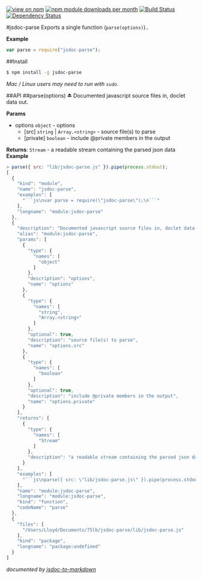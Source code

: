 [![view on npm](http://img.shields.io/npm/v/jsdoc-parse.svg)](https://www.npmjs.org/package/jsdoc-parse)
[![npm module downloads per month](http://img.shields.io/npm/dm/jsdoc-parse.svg)](https://www.npmjs.org/package/jsdoc-parse)
[![Build Status](https://travis-ci.org/75lb/jsdoc-parse.svg?branch=master)](https://travis-ci.org/75lb/jsdoc-parse)
[![Dependency Status](https://david-dm.org/75lb/jsdoc-parse.svg)](https://david-dm.org/75lb/jsdoc-parse)

#jsdoc-parse
Exports a single function (`parse(options)`)..

**Example**  
```js
var parse = require("jsdoc-parse");
```

##Install
```sh
$ npm install -g jsdoc-parse
```
*Mac / Linux users may need to run with `sudo`*.

##API
<a name="module_jsdoc-parse"></a>
##parse(options) ⏏
Documented javascript source files in, doclet data out.

**Params**

- options `object` - options
  - [src] `string` | `Array.<string>` - source file(s) to parse
  - [private] `boolean` - include @private members in the output

**Returns**: `Stream` - a readable stream containing the parsed json data  
**Example**  
```js
> parse({ src: "lib/jsdoc-parse.js" }).pipe(process.stdout);
[
  {
    "kind": "module",
    "name": "jsdoc-parse",
    "examples": [
      "```js\nvar parse = require(\"jsdoc-parse\");\n```"
    ],
    "longname": "module:jsdoc-parse"
  },
  {
    "description": "Documented javascript source files in, doclet data out.",
    "alias": "module:jsdoc-parse",
    "params": [
      {
        "type": {
          "names": [
            "object"
          ]
        },
        "description": "options",
        "name": "options"
      },
      {
        "type": {
          "names": [
            "string",
            "Array.<string>"
          ]
        },
        "optional": true,
        "description": "source file(s) to parse",
        "name": "options.src"
      },
      {
        "type": {
          "names": [
            "boolean"
          ]
        },
        "optional": true,
        "description": "include @private members in the output",
        "name": "options.private"
      }
    ],
    "returns": [
      {
        "type": {
          "names": [
            "Stream"
          ]
        },
        "description": "a readable stream containing the parsed json data"
      }
    ],
    "examples": [
      "```js\nparse({ src: \"lib/jsdoc-parse.js\" }).pipe(process.stdout);\n```"
    ],
    "name": "module:jsdoc-parse",
    "longname": "module:jsdoc-parse",
    "kind": "function",
    "codeName": "parse"
  },
  {
    "files": [
      "/Users/Lloyd/Documents/75lb/jsdoc-parse/lib/jsdoc-parse.js"
    ],
    "kind": "package",
    "longname": "package:undefined"
  }
]
```

*documented by [jsdoc-to-markdown](https://github.com/75lb/jsdoc-to-markdown)*
